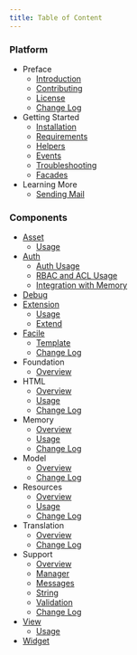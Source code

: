 ```yaml
---
title: Table of Content
---
```


### Platform
* Preface
  - [Introduction](/docs/2.0)
  - [Contributing](/docs/2.0/contributing)
  - [License](/docs/2.0/license)
  - [Change Log](/docs/2.0/changes)
* Getting Started
  - [Installation](/docs/2.0/installation)
  - [Requirements](/docs/2.0/installation#requirement)
  - [Helpers](/docs/2.0/helpers)
  - [Events](/docs/2.0/events)
  - [Troubleshooting](/docs/2.0/troubleshoot)
  - [Facades](/docs/2.0/facades)
* Learning More
  - [Sending Mail](/docs/2.0/mail)

### Components
* [Asset](/docs/2.0/components/asset)
  - [Usage](/docs/2.0/components/asset/usage)
* [Auth](/docs/2.0/components/auth)
  - [Auth Usage](/docs/2.0/components/auth/usage)
  - [RBAC and ACL Usage](/docs/2.0/components/auth/rbac)
  - [Integration with Memory](/docs/2.0/components/auth/memory-integration)
* [Debug](/docs/2.0/components/debug)
* [Extension](/docs/2.0/components/extension)
  - [Usage](/docs/2.0/components/extension/usage)
  - [Extend](/docs/2.0/components/extension/extend)
* [Facile](/docs/2.0/components/facile)
  - [Template](/docs/2.0/components/facile/templating)
  - [Change Log](/docs/2.0/components/facile/changes)
* Foundation
  - [Overview](/docs/2.0/components/foundation)
* HTML
  - [Overview](/docs/2.0/components/html)
  - [Usage](/docs/2.0/components/html/usage)
  - [Change Log](/docs/2.0/components/html/changes)
* Memory
  - [Overview](/docs/2.0/components/memory)
  - [Usage](/docs/2.0/components/memory/usage)
  - [Change Log](/docs/2.0/components/memory/changes)
* Model
  - [Overview](/docs/2.0/components/model)
  - [Change Log](/docs/2.0/components/model/changes)
* Resources
  - [Overview](/docs/2.0/components/resources)
  - [Usage](/docs/2.0/components/resources/usage)
  - [Change Log](/docs/2.0/components/resources/changes)
* Translation
  - [Overview](/docs/2.0/components/translation)
  - [Change Log](/docs/2.0/components/translation/changes)
* Support
  - [Overview](/docs/2.0/components/support)
  - [Manager](/docs/2.0/components/support/manager)
  - [Messages](/docs/2.0/components/support/messages)
  - [String](/docs/2.0/components/support/str)
  - [Validation](/docs/2.0/components/support/validator)
  - [Change Log](/docs/2.0/components/support/changes)
* [View](/docs/2.0/components/view)
  - [Usage](/docs/2.0/components/view/usage)
* [Widget](/docs/2.0/components/widget)
